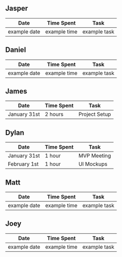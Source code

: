 ## Jasper
Date | Time Spent | Task
--- | --- | --- |
example date | example time | example task
## Daniel
Date | Time Spent | Task
--- | --- | --- |
example date | example time | example task
## James
Date | Time Spent | Task
--- | --- | --- |
January 31st | 2 hours | Project Setup
## Dylan
Date | Time Spent | Task
--- | --- | --- |
January 31st | 1 hour | MVP Meeting |
February 1st | 1 hour | UI Mockups |
## Matt
Date | Time Spent | Task
--- | --- | --- |
example date | example time | example task
## Joey
Date | Time Spent | Task
--- | --- | --- |
example date | example time | example task
